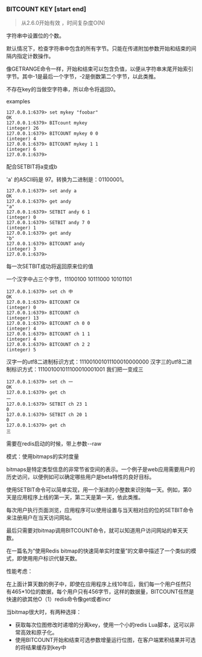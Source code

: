 ### BITCOUNT KEY [start end]

> 从2.6.0开始有效 ，时间复杂度O(N)

字符串中设置位的个数。

默认情况下，检查字符串中包含的所有字节。只能在传递附加参数开始和结束的间隔内指定计数操作。

像GETRANGE命令一样，开始和结束可以包含负值，以便从字符串末尾开始索引字节。其中-1是最后一个字节，-2是倒数第二个字节，以此类推。

不存在key的当做空字符串，所以命令将返回0。

examples

```text
127.0.0.1:6379> set mykey "foobar"
OK
127.0.0.1:6379> BITcount mykey
(integer) 26
127.0.0.1:6379> BITCOUNT mykey 0 0
(integer) 4
127.0.0.1:6379> BITCOUNT mykey 1 1
(integer) 6
127.0.0.1:6379>
```

配合SETBIT将a变成b

'a' 的ASCII码是 97。转换为二进制是：01100001。

```text
127.0.0.1:6379> set andy a
OK
127.0.0.1:6379> get andy
"a"
127.0.0.1:6379> SETBIT andy 6 1
(integer) 0
127.0.0.1:6379> SETBIT andy 7 0
(integer) 1
127.0.0.1:6379> get andy
"b"
127.0.0.1:6379> BITCOUNT andy
(integer) 3
127.0.0.1:6379>
```

每一次SETBIT成功将返回原来位的值

一个汉字中占三个字节，11100100 10111000 10101101

```text
127.0.0.1:6379> set ch 中
OK
127.0.0.1:6379> BITCOUNT CH
(integer) 0
127.0.0.1:6379> BITCOUNT ch
(integer) 13
127.0.0.1:6379> BITCOUNT ch 0 0
(integer) 4
127.0.0.1:6379> BITCOUNT ch 1 1
(integer) 4
127.0.0.1:6379> BITCOUNT ch 2 2
(integer) 5
```

汉字一的utf8二进制标识方式：111001001011100010000000
汉字三的utf8二进制标识方式：111001001011100010001001
我们把一变成三

```text
127.0.0.1:6379> set ch 一
OK
127.0.0.1:6379> get ch
一
127.0.0.1:6379> SETBIT ch 23 1
0
127.0.0.1:6379> SETBIT ch 20 1
0
127.0.0.1:6379> get ch
三
```

需要在redis启动的时候，带上参数--raw


模式：使用bitmaps的实时度量

bitmaps是特定类型信息的非常节省空间的表示。一个例子是web应用需要用户的历史访问，以便例如可以确定哪些用户是beta特性的良好目标。


使用SETBIT命令可以简单实现，用一个渐进的小整数来识别每一天。例如，第0天是应用程序上线的第一天，第二天是第一天，依此类推。

每次用户执行页面浏览，应用程序可以使用设置与当天相对应的位的SETBIT命令来注册用户在当天访问网站。

最后只需要对bitmap调用BITCOUNT命令，就可以知道用户访问网站的单天天数。

在一篇名为“使用Redis bitmap的快速简单实时度量”的文章中描述了一个类似的模式，即使用用户标识代替天数。

性能考虑：

在上面计算天数的例子中，即使在应用程序上线10年后，我们每一个用户任然只有465*10位的数据，每个用户只有456字节，这样的数据量，BITCOUNT任然是快速的欲其他O（1）redis命令像get或者incr

当bitmap很大时，有两种选择：

* 获取每次位图修改时递增的分离key，使用一个小的redis Lua脚本，这可以非常高效和原子化。
* 使用BITCOUNT开始和结束可选参数增量运行位图，在客户端累积结果并可选的将结果缓存到key中

